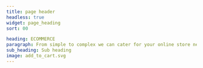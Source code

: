 ```yaml
---
title: page header
headless: true
widget: page_heading
sort: 00

heading: ECOMMERCE
paragraph: From simple to complex we can cater for your online store needs.
sub_heading: Sub heading
image: add_to_cart.svg
---
```

